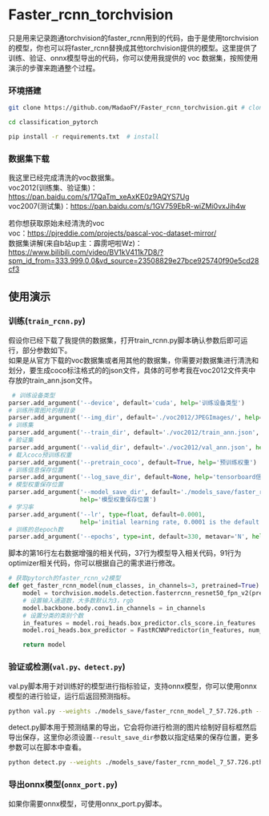 # Faster_rcnn_torchvision
只是用来记录跑通torchvision的faster_rcnn用到的代码，由于是使用torchvision的模型，你也可以将faster_rcnn替换成其他torchvision提供的模型。这里提供了训练、验证、onnx模型导出的代码，你可以使用我提供的 voc 数据集，按照使用演示的步骤来跑通整个过程。

### 环境搭建
 ```bash
git clone https://github.com/MadaoFY/Faster_rcnn_torchvision.git # clone

cd classification_pytorch

pip install -r requirements.txt  # install
```
### 数据集下载
我这里已经完成清洗的voc数据集。  
voc2012(训练集、验证集)：https://pan.baidu.com/s/17QaTm_xeAxKE0z9AQYS7Ug  
voc2007(测试集)：https://pan.baidu.com/s/1GV759EbR-wiZMi0vxJih4w

若你想获取原始未经清洗的voc  
voc：https://pjreddie.com/projects/pascal-voc-dataset-mirror/  
数据集讲解(来自b站up主：霹雳吧啦Wz)：https://www.bilibili.com/video/BV1kV411k7D8/?spm_id_from=333.999.0.0&vd_source=23508829e27bce925740f90e5cd28cf3

## 使用演示
### 训练(```train_rcnn.py```)
假设你已经下载了我提供的数据集，打开train_rcnn.py脚本确认参数后即可运行，部分参数如下。  
如果是从官方下载的voc数据集或者用其他的数据集，你需要对数据集进行清洗和划分，要生成coco标注格式的的json文件，具体的可参考我在voc2012文件夹中存放的train_ann.json文件。
```python
 # 训练设备类型
parser.add_argument('--device', default='cuda', help='训练设备类型')
# 训练所需图片的根目录
parser.add_argument('--img_dir', default='./voc2012/JPEGImages/', help='训练所用图片根目录')
# 训练集
parser.add_argument('--train_dir', default='./voc2012/train_ann.json', help='训练集文档')
# 验证集
parser.add_argument('--valid_dir', default='./voc2012/val_ann.json', help='测试集文档')
# 载入coco预训练权重
parser.add_argument('--pretrain_coco', default=True, help='预训练权重')
# 训练信息保存位置
parser.add_argument('--log_save_dir', default=None, help='tensorboard信息保存地址')
# 模型权重保存位置
parser.add_argument('--model_save_dir', default='./models_save/faster_rcnn_model',
                    help='模型权重保存位置')
# 学习率
parser.add_argument('--lr', type=float, default=0.0001,
                    help='initial learning rate, 0.0001 is the default value for training')
# 训练的总epoch数
parser.add_argument('--epochs', type=int, default=330, metavar='N', help='number of total epochs to run')
```
脚本的第16行左右数据增强的相关代码，37行为模型导入相关代码，91行为optimizer相关代码，你可以根据自己的需求进行修改。

```python
# 获取pytorch的faster_rcnn_v2模型
def get_faster_rcnn_model(num_classes, in_channels=3, pretrained=True):
    model = torchvision.models.detection.fasterrcnn_resnet50_fpn_v2(pretrained=pretrained)
    # 设置输入通道数，大多数默认为3，rgb
    model.backbone.body.conv1.in_channels = in_channels
    # 设置分类的类别个数
    in_features = model.roi_heads.box_predictor.cls_score.in_features
    model.roi_heads.box_predictor = FastRCNNPredictor(in_features, num_classes)

    return model
```

### 验证或检测(```val.py、detect.py```)
val.py脚本用于对训练好的模型进行指标验证，支持onnx模型，你可以使用onnx模型的进行验证，运行后返回预测指标。  
```bash
python val.py --weights ./models_save/faster_rcnn_model_7_57.726.pth --img_dir ./voc2007/JPEGImages/ --val_dir ./voc2007/test_ann.json --batch_size 1 -num_classes 21
```

detect.py脚本用于预测结果的导出，它会将你进行检测的图片绘制好目标框然后导出保存，这里你必须设置```--result_save_dir```参数以指定结果的保存位置，更多参数可以在脚本中查看。
```bash
python detect.py --weights ./models_save/faster_rcnn_model_7_57.726.pth --img_dir ./voc2007/JPEGImages/ --val_dir ./voc2007/test_ann.json --batch_size 1 -num_classes 21 --result_save_dir ./run/
```

### 导出onnx模型(```onnx_port.py```)
如果你需要onnx模型，可使用onnx_port.py脚本。
